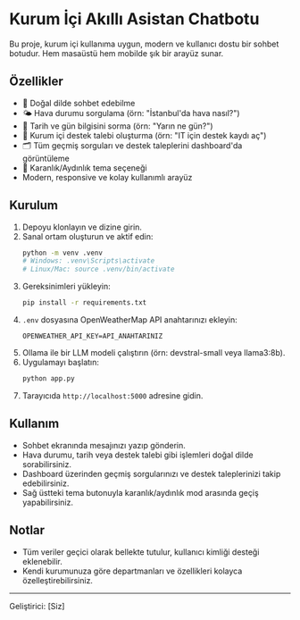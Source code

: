 # Kurum İçi Akıllı Asistan Chatbotu

Bu proje, kurum içi kullanıma uygun, modern ve kullanıcı dostu bir sohbet botudur. Hem masaüstü hem mobilde şık bir arayüz sunar.

## Özellikler
- 💬 Doğal dilde sohbet edebilme
- 🌤️ Hava durumu sorgulama (örn: "İstanbul'da hava nasıl?")
- 📅 Tarih ve gün bilgisini sorma (örn: "Yarın ne gün?")
- 💼 Kurum içi destek talebi oluşturma (örn: "IT için destek kaydı aç")
- 🗂️ Tüm geçmiş sorguları ve destek taleplerini dashboard'da görüntüleme
- 🌙 Karanlık/Aydınlık tema seçeneği
- Modern, responsive ve kolay kullanımlı arayüz

## Kurulum
1. Depoyu klonlayın ve dizine girin.
2. Sanal ortam oluşturun ve aktif edin:
   ```bash
   python -m venv .venv
   # Windows: .venv\Scripts\activate
   # Linux/Mac: source .venv/bin/activate
   ```
3. Gereksinimleri yükleyin:
   ```bash
   pip install -r requirements.txt
   ```
4. `.env` dosyasına OpenWeatherMap API anahtarınızı ekleyin:
   ```
   OPENWEATHER_API_KEY=API_ANAHTARINIZ
   ```
5. Ollama ile bir LLM modeli çalıştırın (örn: devstral-small veya llama3:8b).
6. Uygulamayı başlatın:
   ```bash
   python app.py
   ```
7. Tarayıcıda `http://localhost:5000` adresine gidin.

## Kullanım
- Sohbet ekranında mesajınızı yazıp gönderin.
- Hava durumu, tarih veya destek talebi gibi işlemleri doğal dilde sorabilirsiniz.
- Dashboard üzerinden geçmiş sorgularınızı ve destek taleplerinizi takip edebilirsiniz.
- Sağ üstteki tema butonuyla karanlık/aydınlık mod arasında geçiş yapabilirsiniz.

## Notlar
- Tüm veriler geçici olarak bellekte tutulur, kullanıcı kimliği desteği eklenebilir.
- Kendi kurumunuza göre departmanları ve özellikleri kolayca özelleştirebilirsiniz.

---
Geliştirici: [Siz]
